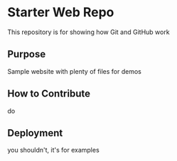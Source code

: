 # Starter Web Repo

This repository is for showing how Git and GitHub work

## Purpose

Sample website with plenty of files for demos

## How to Contribute

do

## Deployment

you shouldn't, it's for examples
